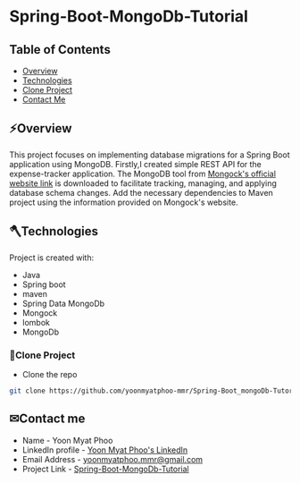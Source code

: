 # Spring-Boot-MongoDb-Tutorial

## Table of Contents
* [Overview](#overview)
* [Technologies](#technologies)
* [Clone Project](#clone-project)
* [Contact Me](#contact)


<a name="overview"></a>
## ⚡Overview
This project focuses on implementing database migrations for a Spring Boot application using MongoDB.
 Firstly,I created simple REST API for the expense-tracker application.
 The MongoDB tool from [Mongock's official website link](https://mongock.io/) is downloaded to facilitate tracking, managing, and applying database schema changes. 
 Add the necessary dependencies to Maven project using the information provided on Mongock's website.
  <a name="technologies"></a>
## 🪓Technologies
Project is created with:
* Java
* Spring boot
* maven
* Spring Data MongoDb
* Mongock
* lombok
* MongoDb

 <a name="clone-project"></a>
### 🥡Clone Project
* Clone the repo
```sh
git clone https://github.com/yoonmyatphoo-mmr/Spring-Boot_mongoDb-Tutorail.git
```

 <a name="contact"></a>
 ## ✉Contact me
   * Name - Yoon Myat Phoo 
   * LinkedIn profile - [Yoon Myat Phoo's LinkedIn](https://www.linkedin.com/in/yoon-myat-phoo-9b32531b7/)
   * Email Address - yoonmyatphoo.mmr@gmail.com
   * Project Link - [Spring-Boot-MongoDb-Tutorial](https://github.com/yoonmyatphoo-mmr/Spring-Boot_mongoDb-Tutorail)
    
    	
